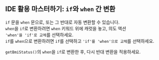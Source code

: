 ## IDE 활용 마스터하기: `if`와 `when` 간 변환

`if` 문을 `when` 문으로, 또는 그 반대로 자동 변환할 수 있습니다.  
`when`을 `if`로 변환하려면 `when` 키워드 위에 캐럿을 놓고, 의도 액션  
<span class="control">`'when'을 'if'로 교체`</span>를 선택하세요.  
`if`를 `when`으로 변환하려면 `if`를 선택하고 <span class="control">`'if'를 'when'으로 교체`</span>를 선택하세요.

`getBmiStatus()`의 `when`을 `if`로 변환한 후, 다시 반대 변환을 적용하세요.